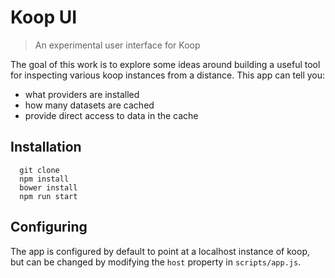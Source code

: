 # Koop UI

> An experimental user interface for Koop

The goal of this work is to explore some ideas around building a useful tool for inspecting various koop instances from a distance. This app can tell you: 

* what providers are installed
* how many datasets are cached
* provide direct access to data in the cache 

## Installation 

```
  git clone 
  npm install 
  bower install 
  npm run start
```

## Configuring 

The app is configured by default to point at a localhost instance of koop, but can be changed by modifying the `host` property in `scripts/app.js`.
